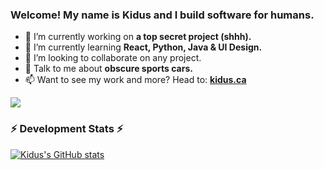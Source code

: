### Welcome! My name is Kidus and I build software for humans.


- 🔭 I’m currently working on <b>a top secret project (shhh).</b>
- 🌱 I’m currently learning <b>React, Python, Java & UI Design.</b>
- 👯 I’m looking to collaborate on any project.
- 💬 Talk to me about <b>obscure sports cars.</b>
- 📫 Want to see my work and more? Head to: <b><a href="https://kidus.ca" target="_blank">kidus.ca</a></b>

![](https://komarev.com/ghpvc/?username=kiduswb)

<h3><b>⚡ Development Stats ⚡</b></h3>

[![Kidus's GitHub stats](https://github-readme-stats.vercel.app/api?username=kiduswb)](https://github.com/kiduswb/kiduswb)
